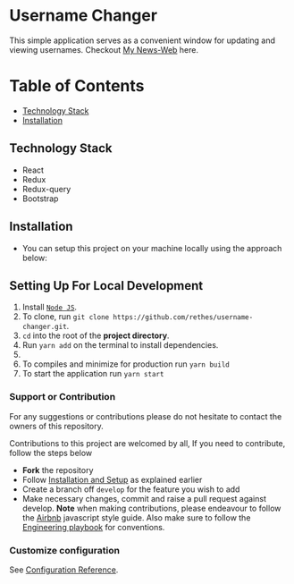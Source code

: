 # Username Changer
This simple application serves as a convenient window for updating and viewing usernames.
Checkout [My News-Web](https://news-web-2019.herokuapp.com/) here.

# Table of Contents

- [Technology Stack](#technology-stack)
- [Installation](#installation)

## Technology Stack

- React
- Redux
- Redux-query
- Bootstrap

## Installation

- You can setup this project on your machine locally using the approach below:

## Setting Up For Local Development

1. Install [`Node JS`](https://nodejs.org/en/).
2. To clone, run `git clone https://github.com/rethes/username-changer.git`.
3. `cd` into the root of the **project directory**.
4. Run `yarn add` on the terminal to install dependencies.
5. 
6. To compiles and minimize for production run `yarn build`
7. To start the application run `yarn start`

### Support or Contribution

For any suggestions or contributions please do not hesitate to contact the owners of this repository.

Contributions to this project are welcomed by all, If you need to contribute, follow the steps below

- **Fork** the repository
- Follow [Installation and Setup](#installation) as explained earlier
- Create a branch off `develop` for the feature you wish to add
- Make necessary changes, commit and raise a pull request against develop.
  **Note** when making contributions, please endeavour to follow the [Airbnb](https://github.com/airbnb/javascript) javascript style guide. Also make sure to follow the [Engineering playbook](https://github.com/andela/engineering-playbook/tree/master/5.%20Developing/Conventions) for conventions.

### Customize configuration

See [Configuration Reference](https://cli.vuejs.org/config/).
